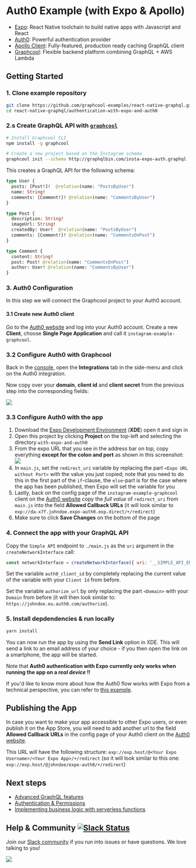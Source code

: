 

# Auth0 Example (with Expo & Apollo)

* [Expo](https://expo.io/): React Native toolchain to build native apps with Javascript and React
* [Auth0](https://auth0.com/): Powerful authentication provider
* [Apollo Client](https://github.com/apollographql/apollo-client): Fully-featured, production ready caching GraphQL client
* [Graphcool](https://www.graph.cool): Flexible backend platform combining GraphQL + AWS Lambda


## Getting Started

### 1. Clone example repository

```sh
git clone https://github.com/graphcool-examples/react-native-graphql.git
cd react-native-graphql/authentication-with-expo-and-auth0
```

### 2.s Create GraphQL API with [`graphcool`](https://www.npmjs.com/package/graphcool)

```sh
# Install Graphcool CLI
npm install -g graphcool

# Create a new project based on the Instagram schema
graphcool init --schema http://graphqlbin.com/insta-expo-auth.graphql
```

This creates a GraphQL API for the following schema:

```graphql
type User {
  posts: [Post!]!  @relation(name: "PostsByUser")
  name: String!
  comments: [Comment!]! @relation(name: "CommentsByUser")
}

type Post {
  description: String!
  imageUrl: String!
  createdBy: User!  @relation(name: "PostsByUser")
  comments: [Comment!]! @relation(name: "CommentsOnPost")
}

type Comment {
  content: String!
  post: Post! @relation(name: "CommentsOnPost")
  author: User! @relation(name: "CommentsByUser")
}
```

### 3. Auth0 Configuration

In this step we will connect the Graphcool project to your Auth0 account.

#### 3.1 Create new Auth0 client

Go to the [Auth0 website](https://auth0.com/) and log into your Auth0 account. Create a new **Client**, choose **Single Page Application** and call it `instagram-example-graphcool`. 

### 3.2 Configure Auth0 with Graphcool

Back in the [console](https://console.graph.cool), open the **Integrations** tab in the side-menu and click on the Auth0 integration.

Now copy over your **domain**, **client id** and **client secret** from the previous step into the corresponding fields:

![](http://imgur.com/xW0rCSM.png)

### 3.3 Configure Auth0 with the app

1. Download the [Expo Development Environment](https://docs.expo.io/versions/v14.0.0/introduction/installation.html) (**XDE**) open it and sign in
2. Open this project by clicking **Project** on the top-left and selecting the directory `with-expo-and-auth0`
3. From the expo URL that you see in the address bar on top, copy everything **except for the colon and port** as shown in this screenshot: ![](http://i.imgur.com/8f0qPdg.png)
4. In `main.js`, set the `redirect_uri` variable by replacing the part `<Expo URL without Port>` with the value you just copied; note that you need to do this in the first part of the `if`-clause, the `else`-part is for the case where the app has been published, then Expo will set the variable for you  
5. Lastly, back on the config page of the `instagram-example-graphcool` client on the [Auth0 website](https://manage.auth0.com/#/clients) copy the _full value_ of `redirect_uri` from `main.js` into the field **Allowed Callback URLs** (it will look similar to `exp://da-x7f.johndoe.expo-auth0.exp.direct/+/redirect`)
6. Make sure to click **Save Changes** on the bottom of the page


### 4. Connect the app with your GraphQL API

Copy the `Simple API` endpoint to `./main.js` as the `uri` argument in the `createNetworkInterface` call:

```js
const networkInterface = createNetworkInterface({ uri: '__SIMPLE_API_ENDPOINT__' })
```

Set the variable `auth0_client_id` by completely replacing the current value of the variable with your `Client Id` from before.

Set the variable `authorize_url` by only replacing the part `<Domain>` with your `Domain` from before (it will then look similar to: `https://johndoe.eu.auth0.com/authorize`).

### 5. Install depdendencies & run locally

```sh
yarn install
```

You can now run the app by using the **Send Link** option in XDE. This will send a link to an email address of your choice - if you then open the link on a smartphone, the app will be started. 

Note that **Auth0 authentication with Expo currently only works when running the app on a _real device_ !!** 

If you'd like to know more about how the Auth0 flow works with Expo from a technical perspective, you can refer to [this example](https://github.com/AppAndFlow/exponent-auth0-example).


## Publishing the App

In case you want to make your app accessible to other Expo users, or even publish it on the App Store, you will need to add another url to the field **Allowed Callback URLs** in the config page of your Auth0 client on the [Auth0 website](https://manage.auth0.com/#/clients). 

This URL will have the following structure: `exp://exp.host/@<Your Expo Username>/<Your Expo App>/+/redirect` (so it will look similar to 
this one: `exp://exp.host/@johndoe/expo-auth0/+/redirect`)


## Next steps

* [Advanced GraphQL features](https://www.graph.cool/docs/tutorials/advanced-features-eath7duf7d/)
* [Authentication & Permissions](https://www.graph.cool/docs/reference/authorization/overview-iegoo0heez/)
* [Implementing business logic with serverless functions](https://www.graph.cool/docs/reference/functions/overview-boo6uteemo/)



## Help & Community [![Slack Status](https://slack.graph.cool/badge.svg)](https://slack.graph.cool)

Join our [Slack community](http://slack.graph.cool/) if you run into issues or have questions. We love talking to you!

![](http://i.imgur.com/5RHR6Ku.png)








